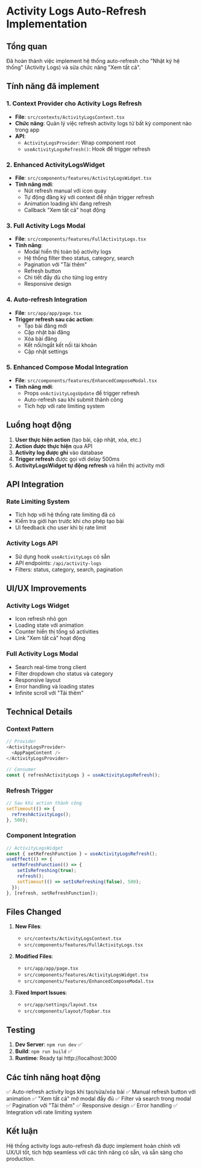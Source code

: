 # Activity Logs Auto-Refresh Implementation

## Tổng quan

Đã hoàn thành việc implement hệ thống auto-refresh cho "Nhật ký hệ thống" (Activity Logs) và sửa chức năng "Xem tất cả".

## Tính năng đã implement

### 1. Context Provider cho Activity Logs Refresh
- **File**: `src/contexts/ActivityLogsContext.tsx`
- **Chức năng**: Quản lý việc refresh activity logs từ bất kỳ component nào trong app
- **API**: 
  - `ActivityLogsProvider`: Wrap component root
  - `useActivityLogsRefresh()`: Hook để trigger refresh

### 2. Enhanced ActivityLogsWidget
- **File**: `src/components/features/ActivityLogsWidget.tsx`
- **Tính năng mới**:
  - Nút refresh manual với icon quay
  - Tự động đăng ký với context để nhận trigger refresh
  - Animation loading khi đang refresh
  - Callback "Xem tất cả" hoạt động

### 3. Full Activity Logs Modal
- **File**: `src/components/features/FullActivityLogs.tsx`
- **Tính năng**:
  - Modal hiển thị toàn bộ activity logs
  - Hệ thống filter theo status, category, search
  - Pagination với "Tải thêm"
  - Refresh button
  - Chi tiết đầy đủ cho từng log entry
  - Responsive design

### 4. Auto-refresh Integration
- **File**: `src/app/app/page.tsx`
- **Trigger refresh sau các action**:
  - Tạo bài đăng mới
  - Cập nhật bài đăng
  - Xóa bài đăng
  - Kết nối/ngắt kết nối tài khoản
  - Cập nhật settings

### 5. Enhanced Compose Modal Integration
- **File**: `src/components/features/EnhancedComposeModal.tsx`
- **Tính năng mới**:
  - Props `onActivityLogsUpdate` để trigger refresh
  - Auto-refresh sau khi submit thành công
  - Tích hợp với rate limiting system

## Luồng hoạt động

1. **User thực hiện action** (tạo bài, cập nhật, xóa, etc.)
2. **Action được thực hiện** qua API
3. **Activity log được ghi** vào database
4. **Trigger refresh** được gọi với delay 500ms
5. **ActivityLogsWidget tự động refresh** và hiển thị activity mới

## API Integration

### Rate Limiting System
- Tích hợp với hệ thống rate limiting đã có
- Kiểm tra giới hạn trước khi cho phép tạo bài
- UI feedback cho user khi bị rate limit

### Activity Logs API
- Sử dụng hook `useActivityLogs` có sẵn
- API endpoints: `/api/activity-logs`
- Filters: status, category, search, pagination

## UI/UX Improvements

### Activity Logs Widget
- Icon refresh nhỏ gọn
- Loading state với animation
- Counter hiển thị tổng số activities
- Link "Xem tất cả" hoạt động

### Full Activity Logs Modal
- Search real-time trong client
- Filter dropdown cho status và category
- Responsive layout
- Error handling và loading states
- Infinite scroll với "Tải thêm"

## Technical Details

### Context Pattern
```typescript
// Provider
<ActivityLogsProvider>
  <AppPageContent />
</ActivityLogsProvider>

// Consumer
const { refreshActivityLogs } = useActivityLogsRefresh();
```

### Refresh Trigger
```typescript
// Sau khi action thành công
setTimeout(() => {
  refreshActivityLogs();
}, 500);
```

### Component Integration
```typescript
// ActivityLogsWidget
const { setRefreshFunction } = useActivityLogsRefresh();
useEffect(() => {
  setRefreshFunction(() => {
    setIsRefreshing(true);
    refresh();
    setTimeout(() => setIsRefreshing(false), 500);
  });
}, [refresh, setRefreshFunction]);
```

## Files Changed

1. **New Files**:
   - `src/contexts/ActivityLogsContext.tsx`
   - `src/components/features/FullActivityLogs.tsx`

2. **Modified Files**:
   - `src/app/app/page.tsx`
   - `src/components/features/ActivityLogsWidget.tsx`
   - `src/components/features/EnhancedComposeModal.tsx`

3. **Fixed Import Issues**:
   - `src/app/settings/layout.tsx`
   - `src/components/layout/Topbar.tsx`

## Testing

1. **Dev Server**: `npm run dev` ✅
2. **Build**: `npm run build` ✅
3. **Runtime**: Ready tại http://localhost:3000

## Các tính năng hoạt động

✅ Auto-refresh activity logs khi tạo/sửa/xóa bài
✅ Manual refresh button với animation
✅ "Xem tất cả" mở modal đầy đủ
✅ Filter và search trong modal
✅ Pagination với "Tải thêm"
✅ Responsive design
✅ Error handling
✅ Integration với rate limiting system

## Kết luận

Hệ thống activity logs auto-refresh đã được implement hoàn chỉnh với UX/UI tốt, tích hợp seamless với các tính năng có sẵn, và sẵn sàng cho production.
